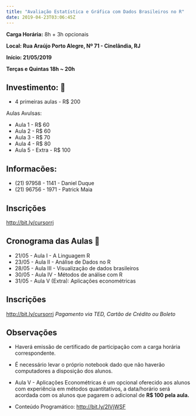 ```yaml
---
title: "Avaliação Estatística e Gráfica com Dados Brasileiros no R"
date: 2019-04-23T03:06:45Z
---
```



**Carga Horária:** 8h + 3h opcionais

**Local: Rua Araújo Porto Alegre, Nº 71 - Cinelândia, RJ**

**Início: 21/05/2019**

**Terças e Quintas 18h ~ 20h**

## Investimento: :rocket:

* 4 primeiras aulas - R$ 200

Aulas Avulsas:

* Aula 1  - R$ 60
* Aula 2  - R$ 60
* Aula 3  - R$ 70
* Aula 4  - R$ 80
* Aula 5  - Extra - R$ 100


## Informacões: 

* (21) 97958 - 1141 - Daniel Duque
* (21) 96756 - 1971 - Patrick Maia

## Inscrições
http://bit.ly/cursorrj

## Cronograma das Aulas :calendar:

* 21/05 - Aula  I - A Linguagem R
* 23/05 - Aula  II -  Análise de Dados no R
* 28/05 - Aula III -  Visualização de dados brasileiros	
* 30/05 - Aula IV - Métodos de análise com R
* 31/05 - Aula V (Extra): Aplicações econométricas


## Inscrições
http://bit.ly/cursorrj
*Pagamento via TED, Cartão de Crédito ou Boleto*



## Observações

- Haverá emissão de certificado de participação com a carga horária correspondente.

- É necessário levar o próprio notebook dado que não haverão computadores a disposição dos alunos.

- Aula V - Aplicações Econométricas é um opcional oferecido aos alunos com experiência em métodos quantitativos, a data/horário será acordada com os alunos que pagarem o adicional de **R$ 100 pela aula.**

- Conteúdo Programático: http://bit.ly/2IVjWSF
